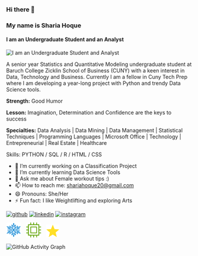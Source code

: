 ### Hi there 👋
### My name is Sharia Hoque 
#### I am an Undergraduate Student and an Analyst 
![I am an Undergraduate Student and Analyst ](https://collectivedesignagency.com/wp-content/uploads/2021/11/1547069680_Gif-Hacker.gif)

A senior year Statistics and Quantitative Modeling undergraduate student at Baruch College Zicklin School of Business (CUNY) with a keen interest in Data, Technology and Business. Currently I am a fellow in Cuny Tech Prep where I am developing a year-long project with Python and trendy Data Science tools. 

**Strength:** Good Humor 

**Lesson:** Imagination, Determination and Confidence are the keys to success

**Specialties:** Data Analysis | Data Mining | Data Management | Statistical Techniques | Programming Languages | Microsoft Office | Technology | Entrepreneurial | Real Estate | Healthcare

Skills: PYTHON / SQL / R / HTML / CSS

- 🔭 I’m currently working on a Classification Project 
- 🌱 I’m currently learning Data Science Tools 
- 💬 Ask me about Female workout tips :) 
- 📫 How to reach me: shariahoque20@gmail.com 
- 😄 Pronouns: She/Her 
- ⚡ Fun fact: I like Weightlifting and exploring Arts 


[<img src='https://cdn.jsdelivr.net/npm/simple-icons@3.0.1/icons/github.svg' alt='github' height='40'>](https://github.com/shariahoque01)  [<img src='https://cdn.jsdelivr.net/npm/simple-icons@3.0.1/icons/linkedin.svg' alt='linkedin' height='40'>](https://www.linkedin.com/in/https://www.linkedin.com/in/sharia-hoque//)  [<img src='https://cdn.jsdelivr.net/npm/simple-icons@3.0.1/icons/instagram.svg' alt='instagram' height='40'>](https://www.instagram.com/lil_hoque/)  

<a href='https://archiveprogram.github.com/'><img src='https://raw.githubusercontent.com/acervenky/animated-github-badges/master/assets/acbadge.gif' width='40' height='40'></a> <a href='https://docs.github.com/en/developers'><img src='https://raw.githubusercontent.com/acervenky/animated-github-badges/master/assets/devbadge.gif' width='40' height='40'></a> <a href='https://stars.github.com/'><img src='https://raw.githubusercontent.com/acervenky/animated-github-badges/master/assets/starbadge.gif' width='35' height='35'></a> 

![GitHub Activity Graph](https://activity-graph.herokuapp.com/graph?username=shariahoque01)  




